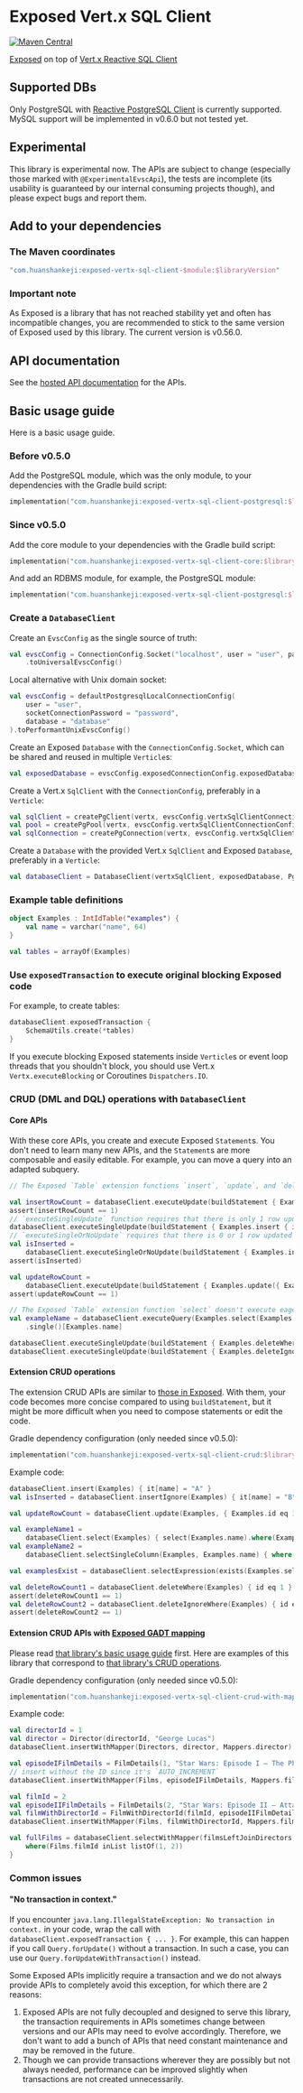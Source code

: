 # Exposed Vert.x SQL Client

[![Maven Central](https://img.shields.io/maven-central/v/com.huanshankeji/exposed-vertx-sql-client-postgresql)](https://search.maven.org/artifact/com.huanshankeji/exposed-vertx-sql-client-postgresql)

[Exposed](https://github.com/JetBrains/Exposed) on top of [Vert.x Reactive SQL Client](https://github.com/eclipse-vertx/vertx-sql-client)

## Supported DBs

Only PostgreSQL with [Reactive PostgreSQL Client](https://vertx.io/docs/vertx-pg-client/java/) is currently supported. MySQL support will be implemented in v0.6.0 but not tested yet.

## Experimental

This library is experimental now. The APIs are subject to change (especially those marked with `@ExperimentalEvscApi`), the tests are incomplete (its usability is guaranteed by our internal consuming projects though), and please expect bugs and report them.

## Add to your dependencies

### The Maven coordinates

```kotlin
"com.huanshankeji:exposed-vertx-sql-client-$module:$libraryVersion"
```

### **Important note**

As Exposed is a library that has not reached stability yet and often has incompatible changes, you are recommended to stick to the same version of Exposed used by this library. The current version is v0.56.0.

## API documentation

See the [hosted API documentation](https://huanshankeji.github.io/exposed-vertx-sql-client/) for the APIs.

## Basic usage guide

Here is a basic usage guide.

### Before v0.5.0

Add the PostgreSQL module, which was the only module, to your dependencies with the Gradle build script:

```kotlin
implementation("com.huanshankeji:exposed-vertx-sql-client-postgresql:$libraryVersion")
```

### Since v0.5.0

Add the core module to your dependencies with the Gradle build script:

```kotlin
implementation("com.huanshankeji:exposed-vertx-sql-client-core:$libraryVersion")
```

And add an RDBMS module, for example, the PostgreSQL module:

```kotlin
implementation("com.huanshankeji:exposed-vertx-sql-client-postgresql:$libraryVersion")
```

### Create a `DatabaseClient`

Create an `EvscConfig` as the single source of truth:

```kotlin
val evscConfig = ConnectionConfig.Socket("localhost", user = "user", password = "password", database = "database")
    .toUniversalEvscConfig()
```

Local alternative with Unix domain socket:

```kotlin
val evscConfig = defaultPostgresqlLocalConnectionConfig(
    user = "user",
    socketConnectionPassword = "password",
    database = "database"
).toPerformantUnixEvscConfig()
```

Create an Exposed `Database` with the `ConnectionConfig.Socket`, which can be shared and reused in multiple `Verticle`s:

```kotlin
val exposedDatabase = evscConfig.exposedConnectionConfig.exposedDatabaseConnectPostgresql()
```

Create a Vert.x `SqlClient` with the `ConnectionConfig`, preferably in a `Verticle`:

```kotlin
val sqlClient = createPgClient(vertx, evscConfig.vertxSqlClientConnectionConfig)
val pool = createPgPool(vertx, evscConfig.vertxSqlClientConnectionConfig)
val sqlConnection = createPgConnection(vertx, evscConfig.vertxSqlClientConnectionConfig)
```

Create a `Database` with the provided Vert.x `SqlClient` and Exposed `Database`, preferably in a `Verticle`:

```kotlin
val databaseClient = DatabaseClient(vertxSqlClient, exposedDatabase, PgDatabaseClientConfig())
```

### Example table definitions

```kotlin
object Examples : IntIdTable("examples") {
    val name = varchar("name", 64)
}

val tables = arrayOf(Examples)
```

### Use `exposedTransaction` to execute original blocking Exposed code

For example, to create tables:

```kotlin
databaseClient.exposedTransaction {
    SchemaUtils.create(*tables)
}
```

If you execute blocking Exposed statements inside `Verticle`s or event loop threads that you shouldn't block, you should use Vert.x `Vertx.executeBlocking` or Coroutines `Dispatchers.IO`.

### CRUD (DML and DQL) operations with `DatabaseClient`

#### Core APIs

With these core APIs, you create and execute Exposed `Statement`s. You don't need to learn many new APIs, and the
`Statement`s are more composable and easily editable. For example, you can move a query into an adapted subquery.

```kotlin
// The Exposed `Table` extension functions `insert`, `update`, and `delete` execute eagerly so `insertStatement`, `updateStatement`, `deleteStatement` have to be used.

val insertRowCount = databaseClient.executeUpdate(buildStatement { Examples.insert { it[name] = "A" } })
assert(insertRowCount == 1)
// `executeSingleUpdate` function requires that there is only 1 row updated and returns `Unit`.
databaseClient.executeSingleUpdate(buildStatement { Examples.insert { it[name] = "B" } })
// `executeSingleOrNoUpdate` requires that there is 0 or 1 row updated and returns `Boolean`.
val isInserted =
    databaseClient.executeSingleOrNoUpdate(buildStatement { Examples.insertIgnore { it[name] = "B" } })
assert(isInserted)

val updateRowCount =
    databaseClient.executeUpdate(buildStatement { Examples.update({ Examples.id eq 1 }) { it[name] = "AA" } })
assert(updateRowCount == 1)

// The Exposed `Table` extension function `select` doesn't execute eagerly so it can also be used directly.
val exampleName = databaseClient.executeQuery(Examples.select(Examples.name).where(Examples.id eq 1))
    .single()[Examples.name]

databaseClient.executeSingleUpdate(buildStatement { Examples.deleteWhere { id eq 1 } })
databaseClient.executeSingleUpdate(buildStatement { Examples.deleteIgnoreWhere { id eq 2 } })
```

#### Extension CRUD operations

The extension CRUD APIs are similar to [those in Exposed](https://www.jetbrains.com/help/exposed/dsl-crud-operations.html).
With them, your code becomes more concise compared to using `buildStatement`,
but it might be more difficult when you need to compose statements or edit the code.

Gradle dependency configuration (only needed since v0.5.0):

```kotlin
implementation("com.huanshankeji:exposed-vertx-sql-client-crud:$libraryVersion")
```

Example code:

```kotlin
databaseClient.insert(Examples) { it[name] = "A" }
val isInserted = databaseClient.insertIgnore(Examples) { it[name] = "B" }

val updateRowCount = databaseClient.update(Examples, { Examples.id eq 1 }) { it[name] = "AA" }

val exampleName1 =
    databaseClient.select(Examples) { select(Examples.name).where(Examples.id eq 1) }.single()[Examples.name]
val exampleName2 =
    databaseClient.selectSingleColumn(Examples, Examples.name) { where(Examples.id eq 2) }.single()

val examplesExist = databaseClient.selectExpression(exists(Examples.selectAll()))

val deleteRowCount1 = databaseClient.deleteWhere(Examples) { id eq 1 }
assert(deleteRowCount1 == 1)
val deleteRowCount2 = databaseClient.deleteIgnoreWhere(Examples) { id eq 2 }
assert(deleteRowCount2 == 1)
```

#### Extension CRUD APIs with [Exposed GADT mapping](https://github.com/huanshankeji/exposed-gadt-mapping)

Please read [that library's basic usage guide](https://github.com/huanshankeji/exposed-gadt-mapping?tab=readme-ov-file#basic-usage-guide) first. Here are examples of this library that correspond to [that library's CRUD operations](https://github.com/huanshankeji/exposed-gadt-mapping?tab=readme-ov-file#crud-operations).

Gradle dependency configuration (only needed since v0.5.0):

```kotlin
implementation("com.huanshankeji:exposed-vertx-sql-client-crud-with-mapper:$libraryVersion")
```

Example code:

```kotlin
val directorId = 1
val director = Director(directorId, "George Lucas")
databaseClient.insertWithMapper(Directors, director, Mappers.director)

val episodeIFilmDetails = FilmDetails(1, "Star Wars: Episode I – The Phantom Menace", directorId)
// insert without the ID since it's `AUTO_INCREMENT`
databaseClient.insertWithMapper(Films, episodeIFilmDetails, Mappers.filmDetailsWithDirectorId)

val filmId = 2
val episodeIIFilmDetails = FilmDetails(2, "Star Wars: Episode II – Attack of the Clones", directorId)
val filmWithDirectorId = FilmWithDirectorId(filmId, episodeIIFilmDetails)
databaseClient.insertWithMapper(Films, filmWithDirectorId, Mappers.filmWithDirectorId) // insert with the ID

val fullFilms = databaseClient.selectWithMapper(filmsLeftJoinDirectors, Mappers.fullFilm) {
    where(Films.filmId inList listOf(1, 2))
}
```

### Common issues

#### "No transaction in context."

If you encounter
`java.lang.IllegalStateException: No transaction in context.` in your code, wrap the call with `databaseClient.exposedTransaction { ... }`.
For example, this can happen if you call `Query.forUpdate()` without a transaction.
In such a case, you can use our `Query.forUpdateWithTransaction()` instead.

Some Exposed APIs implicitly require a transaction and we do not always provide APIs to completely avoid this exception, for which there are 2 reasons:

1. Exposed APIs are not fully decoupled and designed to serve this library, the transaction requirements in APIs sometimes change between versions and our APIs may need to evolve accordingly. Therefore, we don't want to add a bunch of APIs that need constant maintenance and may be removed in the future.
1. Though we can provide transactions wherever they are possibly but not always needed, performance can be improved slightly when transactions are not created unnecessarily.
